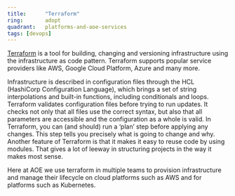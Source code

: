 ```yaml
---
title:      "Terraform"
ring:       adopt
quadrant:   platforms-and-aoe-services
tags: [devops]
---
```


[Terraform](https://www.terraform.io/) is a tool for building, changing and versioning infrastructure using the infrastructure as code pattern.
Terraform supports popular service providers like AWS, Google Cloud Platform, Azure and many more.

Infrastructure is described in configuration files through the HCL (HashiCorp Configuration Language), which brings a set of string interpolations and built-in functions, 
including conditionals and loops. Terraform validates configuration files before trying to run updates. It checks not only that all files use the correct syntax, 
but also that all parameters are accessible and the configuration as a whole is valid. In Terraform, you can (and should) run a ‘plan’ step before applying any changes. 
This step tells you precisely what is going to change and why.
Another feature of Terraform is that it makes it easy to reuse code by using modules. That gives a lot of leeway in structuring projects in the way it makes most sense.

Here at AOE we use terraform in multiple teams to provision infrastructure and manage their lifecycle on cloud platforms such as AWS and for platforms such as Kubernetes.

